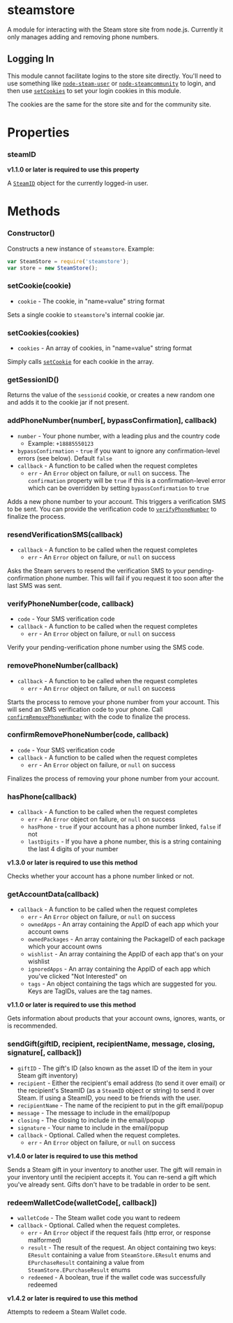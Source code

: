 # steamstore

A module for interacting with the Steam store site from node.js. Currently it only manages adding and removing phone
numbers.

## Logging In

This module cannot facilitate logins to the store site directly. You'll need to use something like
[`node-steam-user`](https://www.npmjs.com/package/steam-user) or
[`node-steamcommunity`](https://www.npmjs.com/package/steamcommunity) to login, and then use
[`setCookies`](#setcookiescookies) to set your login cookies in this module.

The cookies are the same for the store site and for the community site.

# Properties

### steamID
**v1.1.0 or later is required to use this property**

A [`SteamID`](https://www.npmjs.com/package/steamid) object for the currently logged-in user.

# Methods

### Constructor()

Constructs a new instance of `steamstore`. Example:

```js
var SteamStore = require('steamstore');
var store = new SteamStore();
```

### setCookie(cookie)
- `cookie` - The cookie, in "name=value" string format

Sets a single cookie to `steamstore`'s internal cookie jar.

### setCookies(cookies)
- `cookies` - An array of cookies, in "name=value" string format

Simply calls [`setCookie`](#setcookiecookie) for each cookie in the array.

### getSessionID()

Returns the value of the `sessionid` cookie, or creates a new random one and adds it to the cookie jar if not present.

### addPhoneNumber(number[, bypassConfirmation], callback)
- `number` - Your phone number, with a leading plus and the country code
    - Example: `+18885550123`
- `bypassConfirmation` - `true` if you want to ignore any confirmation-level errors (see below). Default `false`
- `callback` - A function to be called when the request completes
    - `err` - An `Error` object on failure, or `null` on success. The `confirmation` property will be `true` if this is
    a confirmation-level error which can be overridden by setting `bypassConfirmation` to `true`

Adds a new phone number to your account. This triggers a verification SMS to be sent. You can provide the verification
code to [`verifyPhoneNumber`](#verifyphonenumbercode-callback) to finalize the process.

### resendVerificationSMS(callback)
- `callback` - A function to be called when the request completes
    - `err` - An `Error` object on failure, or `null` on success

Asks the Steam servers to resend the verification SMS to your pending-confirmation phone number. This will fail if you
request it too soon after the last SMS was sent.

### verifyPhoneNumber(code, callback)
- `code` - Your SMS verification code
- `callback` - A function to be called when the request completes
    - `err` - An `Error` object on failure, or `null` on success

Verify your pending-verification phone number using the SMS code.

### removePhoneNumber(callback)
- `callback` - A function to be called when the request completes
    - `err` - An `Error` object on failure, or `null` on success

Starts the process to remove your phone number from your account. This will send an SMS verification code to your phone.
Call [`confirmRemovePhoneNumber`](#confirmremovephonenumbercode-callback) with the code to finalize the process.

### confirmRemovePhoneNumber(code, callback)
- `code` - Your SMS verification code
- `callback` - A function to be called when the request completes
    - `err` - An `Error` object on failure, or `null` on success

Finalizes the process of removing your phone number from your account.

### hasPhone(callback)
- `callback` - A function to be called when the request completes
    - `err` - An `Error` object on failure, or `null` on success
    - `hasPhone` - `true` if your account has a phone number linked, `false` if not
    - `lastDigits` - If you have a phone number, this is a string containing the last 4 digits of your number

**v1.3.0 or later is required to use this method**

Checks whether your account has a phone number linked or not.

### getAccountData(callback)
- `callback` - A function to be called when the request completes
    - `err` - An `Error` object on failure, or `null` on success
    - `ownedApps` - An array containing the AppID of each app which your account owns
    - `ownedPackages` - An array containing the PackageID of each package which your account owns
    - `wishlist` - An array containing the AppID of each app that's on your wishlist
    - `ignoredApps` - An array containing the AppID of each app which you've clicked "Not Interested" on
    - `tags` - An object containing the tags which are suggested for you. Keys are TagIDs, values are the tag names.

**v1.1.0 or later is required to use this method**

Gets information about products that your account owns, ignores, wants, or is recommended.

### sendGift(giftID, recipient, recipientName, message, closing, signature[, callback])
- `giftID` - The gift's ID (also known as the asset ID of the item in your Steam gift inventory)
- `recipient` - Either the recipient's email address (to send it over email) or the recipient's SteamID (as a `SteamID` object or string) to send it over Steam. If using a SteamID, you need to be friends with the user.
- `recipientName` - The name of the recipient to put in the gift email/popup
- `message` - The message to include in the email/popup
- `closing` - The closing to include in the email/popup
- `signature` - Your name to include in the email/popup
- `callback` - Optional. Called when the request completes.
    - `err` - An `Error` object on failure, or `null` on success

**v1.4.0 or later is required to use this method**

Sends a Steam gift in your inventory to another user. The gift will remain in your inventory until the recipient accepts it.
You can re-send a gift which you've already sent. Gifts don't have to be tradable in order to be sent.

### redeemWalletCode(walletCode[, callback])
- `walletCode` - The Steam wallet code you want to redeem
- `callback` - Optional. Called when the request completes.
    - `err` - An `Error` object if the request fails (http error, or response malformed)
    - `result` - The result of the request. An object containing two keys: `EResult` containing a value from `SteamStore.EResult` enums and `EPurchaseResult` containing a value from `SteamStore.EPurchaseResult` enums
    - `redeemed` - A boolean, true if the wallet code was successfully redeemed

**v1.4.2 or later is required to use this method**

Attempts to redeem a Steam Wallet code.